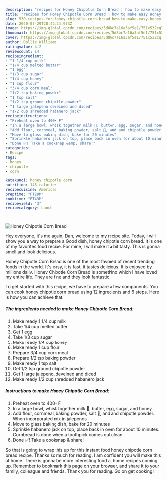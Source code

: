 ```yaml
---
description: "recipes for Honey Chipotle Corn Bread | how to make easy Honey Chipotle Corn Bread"
title: "recipes for Honey Chipotle Corn Bread | how to make easy Honey Chipotle Corn Bread"
slug: 530-recipes-for-honey-chipotle-corn-bread-how-to-make-easy-honey-chipotle-corn-bread
date: 2020-07-29T20:42:24.973Z
image: https://img-global.cpcdn.com/recipes/5d8bc7a16a3af5e1/751x532cq70/honey-chipotle-corn-bread-recipe-main-photo.jpg
thumbnail: https://img-global.cpcdn.com/recipes/5d8bc7a16a3af5e1/751x532cq70/honey-chipotle-corn-bread-recipe-main-photo.jpg
cover: https://img-global.cpcdn.com/recipes/5d8bc7a16a3af5e1/751x532cq70/honey-chipotle-corn-bread-recipe-main-photo.jpg
author: Dollie Williams
ratingvalue: 4.2
reviewcount: 14
recipeingredient:
- "1 1/4 cup milk"
- "1/4 cup melted butter"
- "1 egg"
- "1/3 cup sugar"
- "1/4 cup honey"
- "1 cup flour"
- "3/4 cup corn meal"
- "1/2 tsp baking powder"
- "1 tsp salt"
- "1/2 tsp ground chipotle powder"
- "1 large jalepeno deveined and diced"
- "1/2 cup shredded habanero jack"
recipeinstructions:
- "Preheat oven to 400• F"
- "In a large bowl, whisk together milk 🥛, butter, egg, sugar, and honey"
- "Add flour, cornmeal, baking powder, salt 🧂, and and chipotle powder. When incorporated mix in jalepenos"
- "Move to glass baking dish, bake for 20 minutes"
- "Sprinkle habanero jack on top, place back in oven for about 10 minutes. Cornbread is done when a toothpick comes out clean."
- "Done ✅! Take a cooksnap &amp; share!"
categories:
- Recipe
tags:
- honey
- chipotle
- corn

katakunci: honey chipotle corn 
nutrition: 145 calories
recipecuisine: American
preptime: "PT29M"
cooktime: "PT43M"
recipeyield: "3"
recipecategory: Lunch

---
```



![Honey Chipotle Corn Bread](https://img-global.cpcdn.com/recipes/5d8bc7a16a3af5e1/751x532cq70/honey-chipotle-corn-bread-recipe-main-photo.jpg)

Hey everyone, it's me again, Dan, welcome to my recipe site. Today, I will show you a way to prepare a Good dish, honey chipotle corn bread. It is one of my favorites food recipe. For mine, I will make it a bit tasty. This is gonna smell and look delicious.



Honey Chipotle Corn Bread is one of the most favored of recent trending foods in the world. It's easy, it is fast, it tastes delicious. It is enjoyed by millions daily. Honey Chipotle Corn Bread is something which I have loved my entire life. They are fine and they look fantastic.


To get started with this recipe, we have to prepare a few components. You can cook honey chipotle corn bread using 12 ingredients and 6 steps. Here is how you can achieve that.

<!--inarticleads1-->

##### The ingredients needed to make Honey Chipotle Corn Bread:

1. Make ready 1 1/4 cup milk
1. Take 1/4 cup melted butter
1. Get 1 egg
1. Take 1/3 cup sugar
1. Make ready 1/4 cup honey
1. Make ready 1 cup flour
1. Prepare 3/4 cup corn meal
1. Prepare 1/2 tsp baking powder
1. Make ready 1 tsp salt
1. Get 1/2 tsp ground chipotle powder
1. Get 1 large jalepeno, deveined and diced
1. Make ready 1/2 cup shredded habanero jack




<!--inarticleads2-->

##### Instructions to make Honey Chipotle Corn Bread:

1. Preheat oven to 400• F
1. In a large bowl, whisk together milk 🥛, butter, egg, sugar, and honey
1. Add flour, cornmeal, baking powder, salt 🧂, and and chipotle powder. When incorporated mix in jalepenos
1. Move to glass baking dish, bake for 20 minutes
1. Sprinkle habanero jack on top, place back in oven for about 10 minutes. Cornbread is done when a toothpick comes out clean.
1. Done ✅! Take a cooksnap &amp; share!




So that is going to wrap this up for this instant food honey chipotle corn bread recipe. Thanks so much for reading. I am confident you will make this at home. There is gonna be more interesting food at home recipes coming up. Remember to bookmark this page on your browser, and share it to your family, colleague and friends. Thank you for reading. Go on get cooking!
